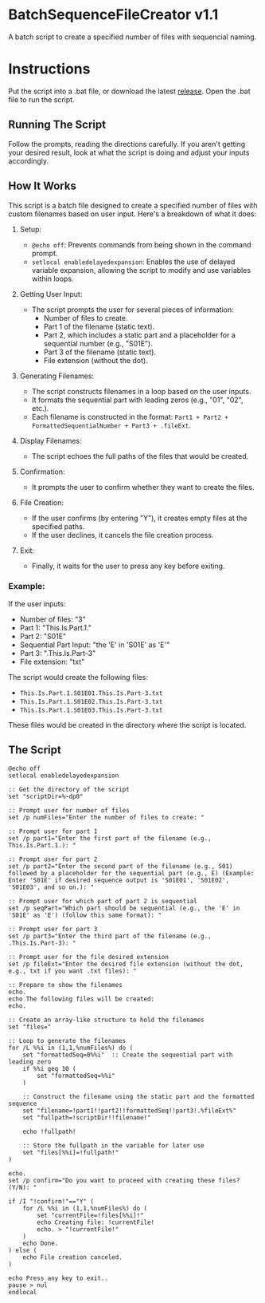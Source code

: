 # BatchSequenceFileCreator v1.1
A batch script to create a specified number of files with sequencial naming.

# Instructions
Put the script into a .bat file, or download the latest [release](https://github.com/colvdv/BatchSequenceFileCreator/releases). Open the .bat file to run the script.

## Running The Script
Follow the prompts, reading the directions carefully. If you aren't getting your desired result, look at what the script is doing and adjust your inputs accordingly.

## How It Works
This script is a batch file designed to create a specified number of files with custom filenames based on user input. Here's a breakdown of what it does:

1. Setup:
   - `@echo off`: Prevents commands from being shown in the command prompt.
   - `setlocal enabledelayedexpansion`: Enables the use of delayed variable expansion, allowing the script to modify and use variables within loops.

2. Getting User Input:
   - The script prompts the user for several pieces of information:
     - Number of files to create.
     - Part 1 of the filename (static text).
     - Part 2, which includes a static part and a placeholder for a sequential number (e.g., "S01E").
     - Part 3 of the filename (static text).
     - File extension (without the dot).

3. Generating Filenames:
   - The script constructs filenames in a loop based on the user inputs.
   - It formats the sequential part with leading zeros (e.g., "01", "02", etc.).
   - Each filename is constructed in the format: `Part1 + Part2 + FormattedSequentialNumber + Part3 + .fileExt`.

4. Display Filenames:
   - The script echoes the full paths of the files that would be created.

5. Confirmation:
   - It prompts the user to confirm whether they want to create the files.

6. File Creation:
   - If the user confirms (by entering "Y"), it creates empty files at the specified paths.
   - If the user declines, it cancels the file creation process.

7. Exit:
   - Finally, it waits for the user to press any key before exiting.

### Example:
If the user inputs:
- Number of files: "3"
- Part 1: "This.Is.Part.1."
- Part 2: "S01E"
- Sequential Part Input: "the 'E' in 'S01E' as 'E'"
- Part 3: ".This.Is.Part-3"
- File extension: "txt"

The script would create the following files:
- `This.Is.Part.1.S01E01.This.Is.Part-3.txt`
- `This.Is.Part.1.S01E02.This.Is.Part-3.txt`
- `This.Is.Part.1.S01E03.This.Is.Part-3.txt`

These files would be created in the directory where the script is located.

## The Script
```
@echo off
setlocal enabledelayedexpansion

:: Get the directory of the script
set "scriptDir=%~dp0"

:: Prompt user for number of files
set /p numFiles="Enter the number of files to create: "

:: Prompt user for part 1
set /p part1="Enter the first part of the filename (e.g., This.Is.Part.1.): "

:: Prompt user for part 2
set /p part2="Enter the second part of the filename (e.g., S01) followed by a placeholder for the sequential part (e.g., E) (Example: Enter 'S01E' if desired sequence output is 'S01E01', 'S01E02', 'S01E03', and so on.): "

:: Prompt user for which part of part 2 is sequential
set /p seqPart="Which part should be sequential (e.g., the 'E' in 'S01E' as 'E') (follow this same format): "

:: Prompt user for part 3
set /p part3="Enter the third part of the filename (e.g., .This.Is.Part-3): "

:: Prompt user for the file desired extension
set /p fileExt="Enter the desired file extension (without the dot, e.g., txt if you want .txt files): "

:: Prepare to show the filenames
echo.
echo The following files will be created:
echo.

:: Create an array-like structure to hold the filenames
set "files="

:: Loop to generate the filenames
for /L %%i in (1,1,%numFiles%) do (
    set "formattedSeq=0%%i"  :: Create the sequential part with leading zero
    if %%i geq 10 (
        set "formattedSeq=%%i"
    )

    :: Construct the filename using the static part and the formatted sequence
    set "filename=!part1!!part2!!formattedSeq!!part3!.%fileExt%"
    set "fullpath=!scriptDir!!filename!"
    
    echo !fullpath!
    
    :: Store the fullpath in the variable for later use
    set "files[%%i]=!fullpath!"
)

echo.
set /p confirm="Do you want to proceed with creating these files? (Y/N): "

if /I "!confirm!"=="Y" (
    for /L %%i in (1,1,%numFiles%) do (
        set "currentFile=!files[%%i]!"
        echo Creating file: !currentFile!
        echo. > "!currentFile!"
    )
    echo Done.
) else (
    echo File creation canceled.
)

echo Press any key to exit..
pause > nul
endlocal
```
